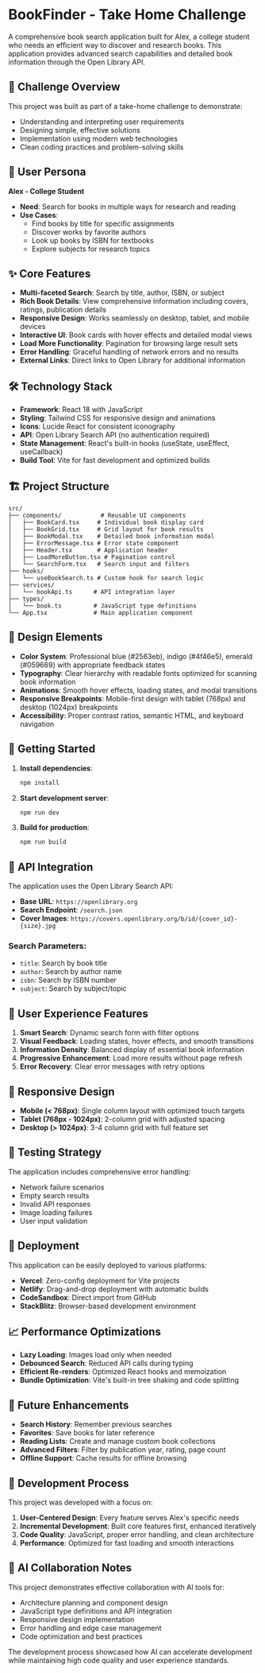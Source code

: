 # BookFinder - Take Home Challenge

A comprehensive book search application built for Alex, a college student who needs an efficient way to discover and research books. This application provides advanced search capabilities and detailed book information through the Open Library API.

## 🎯 Challenge Overview

This project was built as part of a take-home challenge to demonstrate:
- Understanding and interpreting user requirements
- Designing simple, effective solutions
- Implementation using modern web technologies
- Clean coding practices and problem-solving skills

## 👤 User Persona

**Alex - College Student**
- **Need**: Search for books in multiple ways for research and reading
- **Use Cases**: 
  - Find books by title for specific assignments
  - Discover works by favorite authors
  - Look up books by ISBN for textbooks
  - Explore subjects for research topics

## ✨ Core Features

- **Multi-faceted Search**: Search by title, author, ISBN, or subject
- **Rich Book Details**: View comprehensive information including covers, ratings, publication details
- **Responsive Design**: Works seamlessly on desktop, tablet, and mobile devices
- **Interactive UI**: Book cards with hover effects and detailed modal views
- **Load More Functionality**: Pagination for browsing large result sets
- **Error Handling**: Graceful handling of network errors and no results
- **External Links**: Direct links to Open Library for additional information

## 🛠 Technology Stack

- **Framework**: React 18 with JavaScript
- **Styling**: Tailwind CSS for responsive design and animations
- **Icons**: Lucide React for consistent iconography
- **API**: Open Library Search API (no authentication required)
- **State Management**: React's built-in hooks (useState, useEffect, useCallback)
- **Build Tool**: Vite for fast development and optimized builds

## 🏗 Project Structure

```
src/
├── components/           # Reusable UI components
│   ├── BookCard.tsx     # Individual book display card
│   ├── BookGrid.tsx     # Grid layout for book results  
│   ├── BookModal.tsx    # Detailed book information modal
│   ├── ErrorMessage.tsx # Error state component
│   ├── Header.tsx       # Application header
│   ├── LoadMoreButton.tsx # Pagination control
│   └── SearchForm.tsx   # Search input and filters
├── hooks/
│   └── useBookSearch.ts # Custom hook for search logic
├── services/
│   └── bookApi.ts      # API integration layer
├── types/
│   └── book.ts         # JavaScript type definitions
└── App.tsx             # Main application component
```

## 🎨 Design Elements

- **Color System**: Professional blue (#2563eb), indigo (#4f46e5), emerald (#059669) with appropriate feedback states
- **Typography**: Clear hierarchy with readable fonts optimized for scanning book information
- **Animations**: Smooth hover effects, loading states, and modal transitions
- **Responsive Breakpoints**: Mobile-first design with tablet (768px) and desktop (1024px) breakpoints
- **Accessibility**: Proper contrast ratios, semantic HTML, and keyboard navigation

## 🚀 Getting Started

1. **Install dependencies**:
   ```bash
   npm install
   ```

2. **Start development server**:
   ```bash
   npm run dev
   ```

3. **Build for production**:
   ```bash
   npm run build
   ```

## 📡 API Integration

The application uses the Open Library Search API:
- **Base URL**: `https://openlibrary.org`
- **Search Endpoint**: `/search.json`
- **Cover Images**: `https://covers.openlibrary.org/b/id/{cover_id}-{size}.jpg`

### Search Parameters:
- `title`: Search by book title
- `author`: Search by author name
- `isbn`: Search by ISBN number
- `subject`: Search by subject/topic

## 🎯 User Experience Features

1. **Smart Search**: Dynamic search form with filter options
2. **Visual Feedback**: Loading states, hover effects, and smooth transitions  
3. **Information Density**: Balanced display of essential book information
4. **Progressive Enhancement**: Load more results without page refresh
5. **Error Recovery**: Clear error messages with retry options

## 📱 Responsive Design

- **Mobile (< 768px)**: Single column layout with optimized touch targets
- **Tablet (768px - 1024px)**: 2-column grid with adjusted spacing
- **Desktop (> 1024px)**: 3-4 column grid with full feature set

## 🧪 Testing Strategy

The application includes comprehensive error handling:
- Network failure scenarios
- Empty search results
- Invalid API responses
- Image loading failures
- User input validation

## 🚀 Deployment

This application can be easily deployed to various platforms:
- **Vercel**: Zero-config deployment for Vite projects
- **Netlify**: Drag-and-drop deployment with automatic builds
- **CodeSandbox**: Direct import from GitHub
- **StackBlitz**: Browser-based development environment

## 📈 Performance Optimizations

- **Lazy Loading**: Images load only when needed
- **Debounced Search**: Reduced API calls during typing
- **Efficient Re-renders**: Optimized React hooks and memoization
- **Bundle Optimization**: Vite's built-in tree shaking and code splitting

## 🔧 Future Enhancements

- **Search History**: Remember previous searches
- **Favorites**: Save books for later reference  
- **Reading Lists**: Create and manage custom book collections
- **Advanced Filters**: Filter by publication year, rating, page count
- **Offline Support**: Cache results for offline browsing

## 🤝 Development Process

This project was developed with a focus on:
1. **User-Centered Design**: Every feature serves Alex's specific needs
2. **Incremental Development**: Built core features first, enhanced iteratively
3. **Code Quality**: JavaScript, proper error handling, and clean architecture
4. **Performance**: Optimized for fast loading and smooth interactions

## 📝 AI Collaboration Notes

This project demonstrates effective collaboration with AI tools for:
- Architecture planning and component design
- JavaScript type definitions and API integration
- Responsive design implementation
- Error handling and edge case management
- Code optimization and best practices

The development process showcased how AI can accelerate development while maintaining high code quality and user experience standards.
